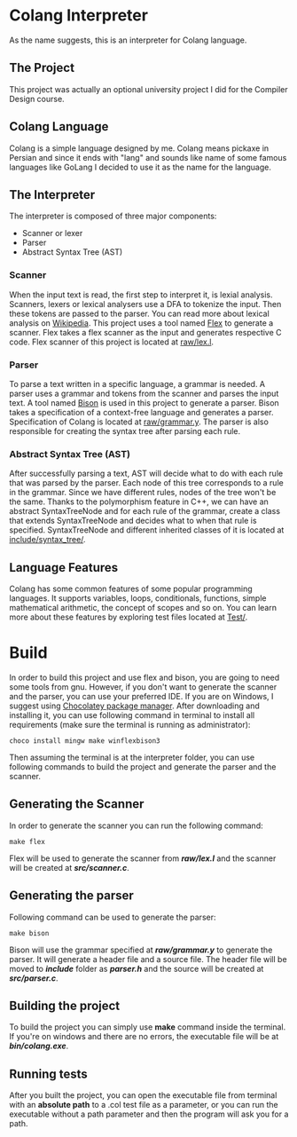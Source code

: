 # Colang Interpreter

As the name suggests, this is an interpreter for Colang language.

## The Project

This project was actually an optional university project I did for the Compiler Design course.

## Colang Language
Colang is a simple language designed by me. Colang means pickaxe in Persian and since it ends with "lang" and sounds like name of some famous languages like GoLang I decided to use it as the name for the language.
## The Interpreter
The interpreter is composed of three major components: 
* Scanner or lexer
* Parser 
* Abstract Syntax Tree (AST)
### Scanner
When the input text is read, the first step to interpret it, is lexial analysis. Scanners, lexers or lexical analysers use a DFA to tokenize the input. Then these tokens are passed to the parser. You can read more about lexical analysis on [Wikipedia](https://en.wikipedia.org/wiki/Lexical_analysis). This project uses a tool named [Flex](https://en.wikipedia.org/wiki/Flex_(lexical_analyser_generator)) to generate a scanner. Flex takes a flex scanner as the input and generates respective C code. Flex scanner of this project is located at [raw/lex.l](raw/lex.l).
### Parser
To parse a text written in a specific language, a grammar is needed. A parser uses a grammar and tokens from the scanner and parses the input text. A tool named [Bison](https://en.wikipedia.org/wiki/GNU_Bison) is used in this project to generate a parser. Bison takes a specification of a context-free language and generates a parser. Specification of Colang is located at [raw/grammar.y](raw/grammar.y). The parser is also responsible for creating the syntax tree after parsing each rule.
### Abstract Syntax Tree (AST)
After successfully parsing a text, AST will decide what to do with each rule that was parsed by the parser. Each node of this tree corresponds to a rule in the grammar. Since we have different rules, nodes of the tree won't be the same. Thanks to the polymorphism feature in C++, we can have an abstract SyntaxTreeNode and for each rule of the grammar, create a class that extends SyntaxTreeNode and decides what to when that rule is specified. SyntaxTreeNode and different inherited classes of it is located at [include/syntax_tree/](include/syntax_tree/).

## Language Features

Colang has some common features of some popular programming languages. It supports variables, loops, conditionals, functions, simple mathematical arithmetic, the concept of scopes and so on. You can learn more about these features by exploring test files located at [Test/](Test/).

# Build
In order to build this project and use flex and bison, you are going to need some tools from gnu. However, if you don't want to generate the scanner and the parser, you can use your preferred IDE. If you are on Windows, I suggest using [Chocolatey package manager](https://chocolatey.org/). After downloading and installing it, you can use following command in terminal to install all requirements (make sure the terminal is running as administrator):
```
choco install mingw make winflexbison3
```
Then assuming the terminal is at the interpreter folder, you can use following commands to build the project and generate the parser and the scanner.
## Generating the Scanner
In order to generate the scanner you can run the following command:
```
make flex
```
Flex will be used to generate the scanner from _**raw/lex.l**_ and the scanner will be created at *__src/scanner.c__*.
## Generating the parser
Following command can be used to generate the parser:
```
make bison
```
Bison will use the grammar specified at _**raw/grammar.y**_ to generate the parser. It will generate a header file and a source file. The header file will be moved to __*include*__ folder as __*parser.h*__ and the source will be created at __*src/parser.c*__.
## Building the project
To build the project you can simply use **make** command inside the terminal. If you're on windows and there are no errors, the executable file will be at __*bin/colang.exe*__.

## Running tests
After you built the project, you can open the executable file from terminal with an **absolute path** to a .col test file as a parameter, or you can run the executable without a path parameter and then the program will ask you for a path.